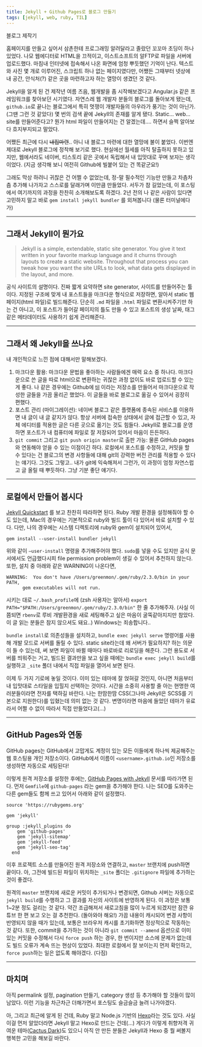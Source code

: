 ```yaml
---
title: Jekyll + Github Pages로 블로그 만들기
tags: [jekyll, web, ruby, TIL]
---
```


블로그 제작기
  
<!--more-->

홈페이지를 만들고 싶어서 삼촌한테 프로그래밍 알려달라고 졸랐던 꼬꼬마 초딩이 하나 있었다. 나모 웹에디터로 HTML을 끄적이고, 이스트소프트의 알FTP로 파일을 서버에 업로드했다. 마침내 인터넷에 접속해서 나온 화면에 엄청 뿌듯했던 기억이 난다. 텍스트와 사진 몇 개로 이루어진, 스크립트 하나 없는 페이지였다만, 어쨌든 그때부터 넷상에 내 공간, 안식처(?) 같은 곳을 마련하고자 하는 열망이 생겼던 것 같다.
 
Jekyll을 알게 된 건 제작년 여름 즈음, 웹개발을 좀 시작해보겠다고 Angular.js 같은 프레임워크를 찾아보던 시기였다. 자연스레 웹 개발자 분들의 블로그를 돌아보게 됐는데,  `github.io`로 끝나는 블로그에서 특히 멋쟁이 개발자들의 아우라가 풍기는 것이 아닌가.  (그땐 그런 것 같았다) 몇 번의 검색 끝에 Jekyll의 존재를 알게 됐다. Static… web… site를 만들어준다고? 뭔가 html 파일이 만들어지는 건 알겠는데…. 하면서 슬쩍 알아보다 흐지부지되고 말았다.  

어쨌든 최근에 다시 ~~내집마련~~.. 아니 내 블로그 마련에 대한 열망에 불이 붙었다. 이번엔 제대로 Jekyll 블로그에 정착해 보기로 했다. 현실에선 월세를 아직 탈출하지 못하고 있지만, 웹에서라도 네이버, 티스토리 같은 곳에서 독립해서 내 입맛대로 꾸며 보자는 생각이었다. (지금 생각해 보니 여전히 Github에 빌붙어 있는 건 똑같군요!)

그래도 막상 하려니 귀찮은 건 어쩔 수 없었는데, 정-말 필수적인 기능만 만들고 차츰차츰 추가해 나가자고 스스로를 달래가며 이만큼 만들었다. 서두가 참 길었는데, 이 포스팅에서 여기까지의 과정을 찬찬히 소개해보도록 하겠다. 2년 전의 나 같은 사람이 있다면 고민하지 말고 바로 `gem install jekyll bundler` 를 외쳐봅니다 (물론 터미널에다가)

---

## 그래서 Jekyll이 뭔가요
> Jekyll is a simple, extendable, static site generator. You give it text written in your favorite markup language and it churns through layouts to create a static website. Throughout that process you can tweak how you want the site URLs to look, what data gets displayed in the layout, and more.  

공식 사이트의 설명이다. 진짜 짧게 요약하면 site generator, 사이트를 만들어주는 툴이다. 지정된 구조에 맞게 내 포스트들을 마크다운 형식으로 저장하면, 알아서 static 웹 페이지(html 파일)로 빌드해준다. 단순히 `.md` 파일을 `.html` 파일로 변환시켜주기만 하는 건 아니고, 이 포스트가 들어갈 페이지의 틀도 만들 수 있고 포스트의 생성 날짜, 태그 같은 메타데이터도 사용하기 쉽게 관리해준다. 

---

## 그래서 왜 Jekyll을 쓰나요
내 개인적으로 느낀 점에 대해서만 말해보겠다. 
1. 마크다운 활용: 마크다운 문법을 좋아하는 사람들에겐 매력 요소 중 하나다. 마크다운으로 쓴 글을 따로 html으로 변환하는 귀찮은 과정 없이도 바로 업로드할 수 있는 게 좋다. 나 같은 경우에는 Github에 [til](https://github.com/greenmonn/til) 이라는 저장소를 만들어서 마크다운으로 작성한 글들을 가끔 올리곤 했었다. 이 글들을 바로 블로그로 옮길 수 있어서 굉장히 편했다. 
2. 포스트 관리 (마이그레이션): 네이버 블로그 같은 플랫폼에 종속된 서비스를 이용하면 내 글이 내 글 같지가 않다. 항상 서버에 접속한 상태에서 글에 접근할 수 있고, 자체 에디터를 적용한 글은 다른 곳으로 옮기는 것도 힘들다. Jekyll로 블로그를 운영하면 포스트가 내 컴퓨터에 파일로 잘 저장되어 있어서 마음이 든든하다.
3. `git commit` 그리고 `git push origin master`로 출판 가능: 물론 GitHub pages와 연동해야 얻을 수 있는 이점이긴 하다. 로컬에서 포스트를 수정하고, 커밋을 할 수 있다는 건 블로그의 변경 사항들에 대해 git의 강력한 버전 관리를 적용할 수 있다는 얘기다. 그것도 그렇고.. 내가 git에 익숙해져서 그런가, 이 과정이 엄청 자연스럽고 글 올릴 때 뿌듯하다. 그냥 기분 좋단 얘기다.

---

## 로컬에서 만들어 봅시다
[Jekyll Quickstart](https://jekyllrb.com/docs/) 를 보고 찬찬히 따라하면 된다. Ruby 개발 환경을 설정해줘야 할 수도 있는데, Mac의 경우에는 기본적으로 ruby와 빌드 툴이 다 있어서 바로 설치할 수 있다.  다만, 나의 경우에는 시스템 디렉토리에 ruby와 gem이 설치되어 있어서,

```
gem install --user-install bundler jekyll 
```

위와 같이 `—user-install` 명령을 추가해주어야 했다. `sudo`를 넣을 수도 있지만 공식 문서에서도 언급했다시피 file permission problem이 생길 수 있어서 추천하지 않는다. 또한, 설치 중 아래와 같은 WARNING이 나온다면,
```
WARNING:  You don't have /Users/greenmon/.gem/ruby/2.3.0/bin in your PATH,
	  gem executables will not run.
```

시키는 대로 `~/.bash_profile`에 (zsh 사용자는 알아서) `export PATH="$PATH:/Users/greenmon/.gem/ruby/2.3.0/bin"` 한 줄 추가해주자. (사실 이쯤되면 `rbenv`로 루비 개발환경을 새로 세팅해주고 싶은 마음이 굴뚝같아지지만 참았다. 이 글 읽는 분들은 참지 않으셔도 돼요..)
Windows는 죄송합니다..

`bundle install`로 의존성들을 설치하고, `bundle exec jekyll serve` 명령어를 사용해 개발 모드로 서버를 돌릴 수 있다. static site라는데 왜 서버가 필요하지? 하는 의문이 들 수 있는데, 써 보면 파일이 바뀔 때마다 바로바로 리로딩을 해준다. 그런 용도로 서버를 띄워주는 거고, 빌드된 결과만을 보고 싶을 때에는 `bundle exec jekyll build`를 실행하고 `_site` 폴더 내에서 직접 파일을 열어서 보면 된다.

이제 두 가지 기로에 놓일 것이다. 이미 있는 테마에 잘 얹혀갈 것인지, 아니면 처음부터 내 입맛대로 스타일을 입힐지 선택하는 것이다. 시간을 소중히 사용할 줄 아는 현명한 여러분들이라면 전자를 택하길 바란다. 나는 한땀한땀 CSS(그나마 Jekyll은 SCSS를 기본으로 지원한다)를 입혔는데 의미 없는 것 같다. 변명이라면 마음에 들었던 테마가 유료라서 어쩔 수 없이 따라서 직접 만들었다고(…)

---

## GitHub Pages와 연동
GitHub pages는 GitHub에서 고맙게도 계정이 있는 모든 이들에게 하나씩 제공해주는 웹 호스팅용 개인 저장소이다. GitHub에서 이름이 `<username>.github.io`인 저장소를 생성하면 자동으로 세팅된다! 

이렇게 원격 저장소를 설정한 후에는, [GitHub Pages with Jekyll](https://jekyllrb.com/docs/github-pages/) 문서를 따라가면 된다. 먼저 `Gemfile`에 `github-pages` 라는 gem을 추가해야 한다. 나는 SEO를 도와주는 다른 gem들도 함께 쓰고 있어서 아래와 같이 설정했다.

```
source 'https://rubygems.org'

gem 'jekyll'

group :jekyll_plugins do
    gem 'github-pages'
    gem 'jekyll-sitemap'
    gem 'jekyll-feed'
    gem 'jekyll-seo-tag'
  end
```

이후 프로젝트 소스를 만들어진 원격 저장소와 연결하고, `master` 브랜치에 push하면 끝이다. 아, 그전에 빌드된 파일이 위치하는 `_site` 폴더는 `.gitignore` 파일에 추가하는 것이 좋겠다. 

원격의 `master` 브랜치에 새로운 커밋이 추가되거나 변경되면, Github 서버는 자동으로 `jekyll build`를 수행하고 그 결과를 자신의 사이트에 반영하게 된다. 이 과정은 보통 1~2분 정도 걸리는 것 같다. 약간 조급해져서 새로고침을 많이 누르게 되겠지만 잠깐 유튜브 한 편 보고 오는 걸 추천한다. (돌아와야 해요!)
가끔 내용이 캐시되어 변경 사항이 반영되지 않을 때가 있는데, 보통은 브라우저 캐시를 초기화하면 정상적으로 작동하는 것 같다. 또한, commit을 추가하는 것이 아니라 `git commit --amend` 옵션으로 이미 있는 커밋을 수정해서 다시 `force push` 하는 경우, 한 번이지만 소스에 문제가 없는데도 빌드 오류가 계속 뜨는 현상이 있었다. 최대한 로컬에서 잘 보이는지 먼저 확인하고, `force push`하는 일은 없도록 해야겠다. (다짐)

---

## 마치며
아직 permalink 설정, pagination 만들기, category 생성 등 추가해야 할 것들이 많이 남았다. 이런 기능을 차근차근 더해가면서 포스팅도 슬금슬금 늘려 나가야겠다. 

아, 그리고 최근에 알게 된 건데, Ruby 말고 Node.js 기반의 [Hexo](https://hexo.io/ko/index.html)라는 것도 있다. 사실 이걸 먼저 알았더라면 Jekyll 말고 Hexo로 만드는 건데(…) 게다가 이렇게 취향저격 귀여운 테마([Cactus Dark](https://probberechts.github.io/hexo-theme-cactus/cactus-dark/public/))도 있으니 아직 안 만든 분들은 Jekyll과 Hexo 중 뭘 써볼지 행복한 고민을 해보길 바란다. 























